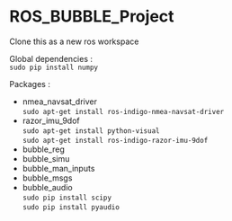 # ROS_BUBBLE_Project

Clone this as a new ros workspace

Global dependencies :  
`sudo pip install numpy`  

Packages : 
 - nmea_navsat_driver  
	`sudo apt-get install ros-indigo-nmea-navsat-driver`  
 - razor_imu_9dof  
	`sudo apt-get install python-visual`  
	`sudo apt-get install ros-indigo-razor-imu-9dof`  
 - bubble_reg  
 - bubble_simu  
 - bubble_man_inputs  
 - bubble_msgs  
 - bubble_audio  
	`sudo pip install scipy`  
	`sudo pip install pyaudio`  
	
